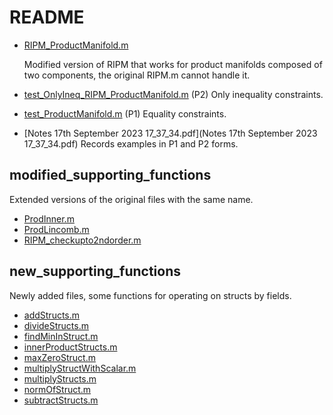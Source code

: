# README

- [RIPM_ProductManifold.m](RIPM_ProductManifold.m)

  Modified version of RIPM that works for product manifolds composed of two components, the original RIPM.m cannot handle it.

- [test_OnlyIneq_RIPM_ProductManifold.m](test_OnlyIneq_RIPM_ProductManifold.m) (P2) Only inequality constraints.

- [test_ProductManifold.m](test_ProductManifold.m) (P1) Equality constraints.

- [Notes 17th September 2023 17_37_34.pdf](Notes 17th September 2023 17_37_34.pdf) Records examples in P1 and P2 forms.

## modified_supporting_functions

Extended versions of the original files with the same name.

- [ProdInner.m](modified_supporting_functions\ProdInner.m)
- [ProdLincomb.m](modified_supporting_functions\ProdLincomb.m)
- [RIPM_checkupto2ndorder.m](modified_supporting_functions\RIPM_checkupto2ndorder.m)

## new_supporting_functions

Newly added files, some functions for operating on structs by fields.

- [addStructs.m](new_supporting_functions\addStructs.m)
- [divideStructs.m](new_supporting_functions\divideStructs.m)
- [findMinInStruct.m](new_supporting_functions\findMinInStruct.m)
- [innerProductStructs.m](new_supporting_functions\innerProductStructs.m)
- [maxZeroStruct.m](new_supporting_functions\maxZeroStruct.m)
- [multiplyStructWithScalar.m](new_supporting_functions\multiplyStructWithScalar.m)
- [multiplyStructs.m](new_supporting_functions\multiplyStructs.m)
- [normOfStruct.m](new_supporting_functions\normOfStruct.m)
- [subtractStructs.m](new_supporting_functions\subtractStructs.m)
